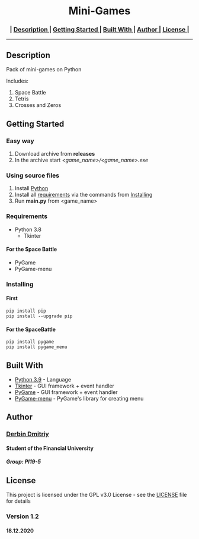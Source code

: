 <h1 align="center">
    Mini-Games
</h1>

<h3 align="center"> |
    <a href="#Description"> Description </a> |
    <a href="#Getting-Started"> Getting Started </a> |
    <a href="#Built-With"> Built With </a> |
    <a href="#Author"> Author </a> |
    <a href="#License"> License </a> |
</h3> 

------------------------------------------------

## Description

Pack of mini-games on Python

Includes:
1. Space Battle
2. Tetris
3. Crosses and Zeros

## Getting Started

### Easy way

1. Download archive from **releases**
2. In the archive start _<game_name>/<game_name>.exe_

### Using source files
1. Install [Python](https://www.python.org/)
2. Install all [requirements](#Requirements) via the commands from [Installing](#Installing)
3. Run **main.py** from <game_name>


### Requirements

* Python 3.8
    * Tkinter

#### For the Space Battle

* PyGame
* PyGame-menu


### Installing

#### First
```
pip install pip
pip install --upgrade pip
```
#### For the SpaceBattle
```
pip install pygame
pip install pygame_menu
```


## Built With

* [Python 3.9](https://www.python.org) - Language
* [Tkinter](https://tkdocs.com) - GUI framework + event handler
* [PyGame](https://www.pygame.org/news) - GUI framework + event handler
* [PyGame-menu](https://pygame-menu.readthedocs.io/en/latest/) - PyGame's library for creating menu


## Author

### [**Derbin Dmitriy**](https://github.com/T1GIT)

#### Student of the Financial University
##### Group: PI19-5


## License

This project is licensed under the GPL v3.0 License - see the [LICENSE](LICENSE) file for details


### Version 1.2
#### 18.12.2020
